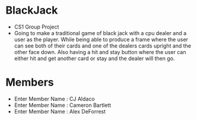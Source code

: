 # BlackJack
- CS1 Group Project
- Going to make a traditional game of black jack with a cpu dealer and a user as the player. While being able to produce a frame where the user can see both of their cards and one of the dealers cards upright and the other face down. Also having a hit and stay button where the user can either hit and get another card or stay and the dealer will then go.
#  Members
- Enter Member Name : CJ Aldaco
- Enter Member Name : Cameron Bartlett
- Enter Member Name : Alex DeForrest
